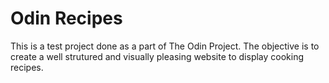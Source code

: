 # Odin Recipes

This is a test project done as a part of The Odin Project. The objective is to create a well strutured and visually pleasing website to display cooking recipes.